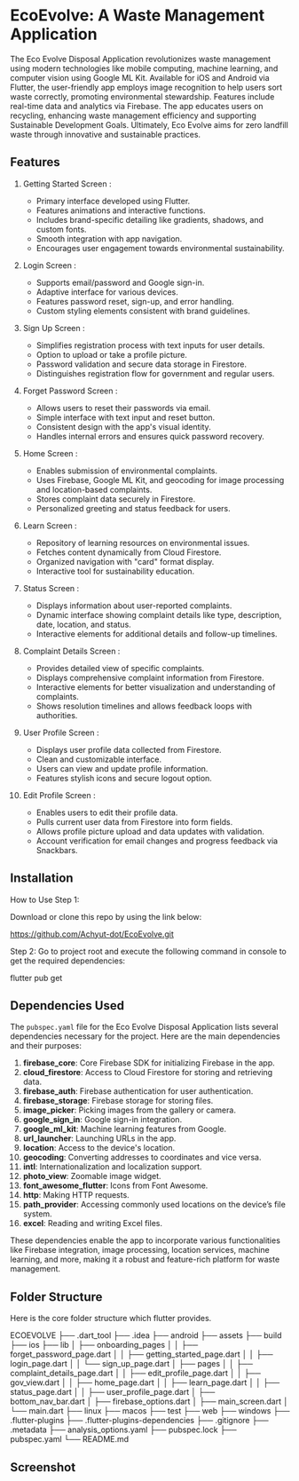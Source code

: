 # EcoEvolve: A Waste Management Application

The Eco Evolve Disposal Application revolutionizes waste management using modern technologies like mobile computing, machine learning, and computer vision using Google ML Kit. Available for iOS and Android via Flutter, the user-friendly app employs image recognition to help users sort waste correctly, promoting environmental stewardship. Features include real-time data and analytics via Firebase. The app educates users on recycling, enhancing waste management efficiency and supporting Sustainable Development Goals. Ultimately, Eco Evolve aims for zero landfill waste through innovative and sustainable practices.

## Features 

1. Getting Started Screen :
   - Primary interface developed using Flutter.
   - Features animations and interactive functions.
   - Includes brand-specific detailing like gradients, shadows, and custom fonts.
   - Smooth integration with app navigation.
   - Encourages user engagement towards environmental sustainability.

2. Login Screen :
   - Supports email/password and Google sign-in.
   - Adaptive interface for various devices.
   - Features password reset, sign-up, and error handling.
   - Custom styling elements consistent with brand guidelines.

3. Sign Up Screen :
   - Simplifies registration process with text inputs for user details.
   - Option to upload or take a profile picture.
   - Password validation and secure data storage in Firestore.
   - Distinguishes registration flow for government and regular users.

4. Forget Password Screen :
   - Allows users to reset their passwords via email.
   - Simple interface with text input and reset button.
   - Consistent design with the app's visual identity.
   - Handles internal errors and ensures quick password recovery.

5. Home Screen :
   - Enables submission of environmental complaints.
   - Uses Firebase, Google ML Kit, and geocoding for image processing and location-based complaints.
   - Stores complaint data securely in Firestore.
   - Personalized greeting and status feedback for users.

6. Learn Screen :
   - Repository of learning resources on environmental issues.
   - Fetches content dynamically from Cloud Firestore.
   - Organized navigation with "card" format display.
   - Interactive tool for sustainability education.

7. Status Screen :
   - Displays information about user-reported complaints.
   - Dynamic interface showing complaint details like type, description, date, location, and status.
   - Interactive elements for additional details and follow-up timelines.

8. Complaint Details Screen :
   - Provides detailed view of specific complaints.
   - Displays comprehensive complaint information from Firestore.
   - Interactive elements for better visualization and understanding of complaints.
   - Shows resolution timelines and allows feedback loops with authorities.

9. User Profile Screen :
   - Displays user profile data collected from Firestore.
   - Clean and customizable interface.
   - Users can view and update profile information.
   - Features stylish icons and secure logout option.

10. Edit Profile Screen :
    - Enables users to edit their profile data.
    - Pulls current user data from Firestore into form fields.
    - Allows profile picture upload and data updates with validation.
    - Account verification for email changes and progress feedback via Snackbars.

## Installation

  How to Use
Step 1:

 Download or clone this repo by using the link below:

   https://github.com/Achyut-dot/EcoEvolve.git

Step 2:
 Go to project root and execute the following command in console to get the required dependencies:

 flutter pub get 
  
## Dependencies Used  

The `pubspec.yaml` file for the Eco Evolve Disposal Application lists several dependencies necessary for the project. Here are the main dependencies and their purposes:

1. **firebase_core**: Core Firebase SDK for initializing Firebase in the app.
2. **cloud_firestore**: Access to Cloud Firestore for storing and retrieving data.
3. **firebase_auth**: Firebase authentication for user authentication.
4. **firebase_storage**: Firebase storage for storing files.
5. **image_picker**: Picking images from the gallery or camera.
6. **google_sign_in**: Google sign-in integration.
7. **google_ml_kit**: Machine learning features from Google.
8. **url_launcher**: Launching URLs in the app.
9. **location**: Access to the device's location.
10. **geocoding**: Converting addresses to coordinates and vice versa.
11. **intl**: Internationalization and localization support.
12. **photo_view**: Zoomable image widget.
13. **font_awesome_flutter**: Icons from Font Awesome.
14. **http**: Making HTTP requests.
15. **path_provider**: Accessing commonly used locations on the device’s file system.
16. **excel**: Reading and writing Excel files.

These dependencies enable the app to incorporate various functionalities like Firebase integration, image processing, location services, machine learning, and more, making it a robust and feature-rich platform for waste management.

## Folder Structure

Here is the core folder structure which flutter provides.

ECOEVOLVE
├── .dart_tool
├── .idea
├── android
├── assets
├── build
├── ios
├── lib
│   ├── onboarding_pages
│   │   ├── forget_password_page.dart
│   │   ├── getting_started_page.dart
│   │   ├── login_page.dart
│   │   └── sign_up_page.dart
│   ├── pages
│   │   ├── complaint_details_page.dart
│   │   ├── edit_profile_page.dart
│   │   ├── gov_view.dart
│   │   ├── home_page.dart
│   │   ├── learn_page.dart
│   │   ├── status_page.dart
│   │   ├── user_profile_page.dart
│   ├── bottom_nav_bar.dart
│   ├── firebase_options.dart
│   ├── main_screen.dart
│   └── main.dart
├── linux
├── macos
├── test
├── web
├── windows
├── .flutter-plugins
├── .flutter-plugins-dependencies
├── .gitignore
├── .metadata
├── analysis_options.yaml
├── pubspec.lock
├── pubspec.yaml
└── README.md

## Screenshot



